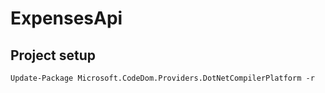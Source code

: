 # ExpensesApi

## Project setup
```
Update-Package Microsoft.CodeDom.Providers.DotNetCompilerPlatform -r
```

